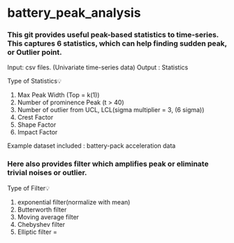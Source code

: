 # battery_peak_analysis
### This git provides useful peak-based statistics to time-series. This captures 6 statistics, which can help finding sudden peak, or Outlier point. 
  Input: csv files. (Univariate time-series data)
  Output : Statistics
	
  Type of Statistics💡 
  1.  Max Peak Width (Top = k(1))
  2.  Number of prominence Peak (t > 40)
  3.  Number of outlier from UCL, LCL(sigma multiplier = 3, (6 sigma))
  4.  Crest Factor
  5.  Shape Factor
  6.  Impact Factor

  Example dataset included : battery-pack acceleration data
### Here also provides filter which amplifies peak or eliminate trivial noises or outlier.
 Type of Filter💡 
  1.  exponential filter(normalize with mean)
  2.  Butterworth filter
  3.  Moving average filter
  4.  Chebyshev filter
  5.  Elliptic filter
 =
